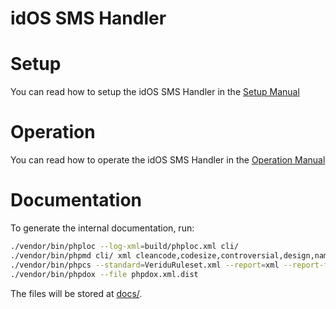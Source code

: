 # idOS SMS Handler

# Setup

You can read how to setup the idOS SMS Handler in the [Setup Manual](Setup.md)

# Operation

You can read how to operate the idOS SMS Handler in the [Operation Manual](Operation.md)

# Documentation

To generate the internal documentation, run:

```bash
./vendor/bin/phploc --log-xml=build/phploc.xml cli/
./vendor/bin/phpmd cli/ xml cleancode,codesize,controversial,design,naming,unusedcode --reportfile build/pmd.xml
./vendor/bin/phpcs --standard=VeriduRuleset.xml --report=xml --report-file=build/phpcs.xml cli/
./vendor/bin/phpdox --file phpdox.xml.dist
```

The files will be stored at [docs/](docs/).
